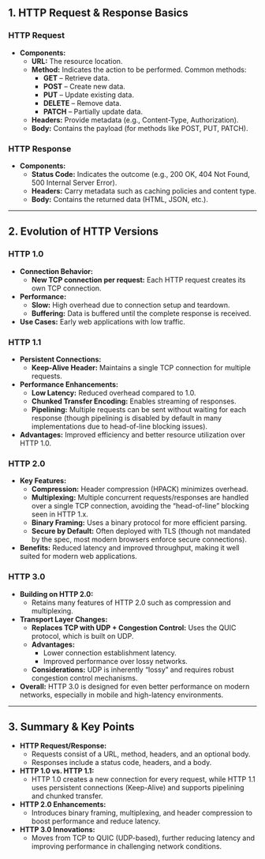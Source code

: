 ## 1. HTTP Request & Response Basics

### HTTP Request

- **Components:**
    - **URL:** The resource location.
    - **Method:** Indicates the action to be performed. Common methods:
        - **GET** – Retrieve data.
        - **POST** – Create new data.
        - **PUT** – Update existing data.
        - **DELETE** – Remove data.
        - **PATCH** – Partially update data.
    - **Headers:** Provide metadata (e.g., Content-Type, Authorization).
    - **Body:** Contains the payload (for methods like POST, PUT, PATCH).

### HTTP Response

- **Components:**
    - **Status Code:** Indicates the outcome (e.g., 200 OK, 404 Not Found, 500 Internal Server Error).
    - **Headers:** Carry metadata such as caching policies and content type.
    - **Body:** Contains the returned data (HTML, JSON, etc.).

---

## 2. Evolution of HTTP Versions

### HTTP 1.0

- **Connection Behavior:**
    - **New TCP connection per request:** Each HTTP request creates its own TCP connection.
- **Performance:**
    - **Slow:** High overhead due to connection setup and teardown.
    - **Buffering:** Data is buffered until the complete response is received.
- **Use Cases:** Early web applications with low traffic.

### HTTP 1.1

- **Persistent Connections:**
    - **Keep-Alive Header:** Maintains a single TCP connection for multiple requests.
- **Performance Enhancements:**
    - **Low Latency:** Reduced overhead compared to 1.0.
    - **Chunked Transfer Encoding:** Enables streaming of responses.
    - **Pipelining:** Multiple requests can be sent without waiting for each response (though pipelining is disabled by default in many implementations due to head-of-line blocking issues).
- **Advantages:** Improved efficiency and better resource utilization over HTTP 1.0.

### HTTP 2.0

- **Key Features:**
    - **Compression:** Header compression (HPACK) minimizes overhead.
    - **Multiplexing:** Multiple concurrent requests/responses are handled over a single TCP connection, avoiding the “head-of-line” blocking seen in HTTP 1.x.
    - **Binary Framing:** Uses a binary protocol for more efficient parsing.
    - **Secure by Default:** Often deployed with TLS (though not mandated by the spec, most modern browsers enforce secure connections).
- **Benefits:** Reduced latency and improved throughput, making it well suited for modern web applications.

### HTTP 3.0

- **Building on HTTP 2.0:**
    - Retains many features of HTTP 2.0 such as compression and multiplexing.
- **Transport Layer Changes:**
    - **Replaces TCP with UDP + Congestion Control:** Uses the QUIC protocol, which is built on UDP.
    - **Advantages:**
        - Lower connection establishment latency.
        - Improved performance over lossy networks.
    - **Considerations:** UDP is inherently “lossy” and requires robust congestion control mechanisms.
- **Overall:** HTTP 3.0 is designed for even better performance on modern networks, especially in mobile and high-latency environments.

---

## 3. Summary & Key Points

- **HTTP Request/Response:**
    - Requests consist of a URL, method, headers, and an optional body.
    - Responses include a status code, headers, and a body.
- **HTTP 1.0 vs. HTTP 1.1:**
    - HTTP 1.0 creates a new connection for every request, while HTTP 1.1 uses persistent connections (Keep-Alive) and supports pipelining and chunked transfer.
- **HTTP 2.0 Enhancements:**
    - Introduces binary framing, multiplexing, and header compression to boost performance and reduce latency.
- **HTTP 3.0 Innovations:**
    - Moves from TCP to QUIC (UDP-based), further reducing latency and improving performance in challenging network conditions.
